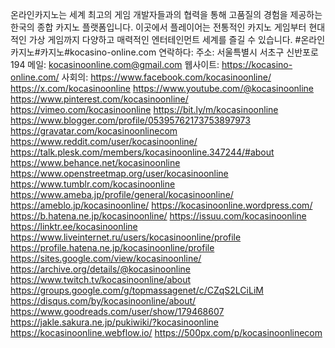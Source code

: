 온라인카지노는 세계 최고의 게임 개발자들과의 협력을 통해 고품질의 경험을 제공하는 한국의 종합 카지노 플랫폼입니다. 이곳에서 플레이어는 전통적인 카지노 게임부터 현대적인 가상 게임까지 다양하고 매력적인 엔터테인먼트 세계를 즐길 수 있습니다.
#온라인카지노#카지노#kocasino-online.com
연락하다:
주소: 서울특별시 서초구 신반포로 194
메일: kocasinoonline.com@gmail.com
웹사이트: https://kocasino-online.com/
사회의:
https://www.facebook.com/kocasinoonline/
https://x.com/kocasinoonline
https://www.youtube.com/@kocasinoonline
https://www.pinterest.com/kocasinoonline/
https://vimeo.com/kocasinoonline
https://bit.ly/m/kocasinoonline
https://www.blogger.com/profile/05395762173753897973
https://gravatar.com/kocasinoonlinecom
https://www.reddit.com/user/kocasinoonline/
https://talk.plesk.com/members/kocasinoonline.347244/#about
https://www.behance.net/kocasinoonline
https://www.openstreetmap.org/user/kocasinoonline
https://www.tumblr.com/kocasinoonline
https://www.ameba.jp/profile/general/kocasinoonline/
https://ameblo.jp/kocasinoonline/
https://kocasinoonline.wordpress.com/
https://b.hatena.ne.jp/kocasinoonline/
https://issuu.com/kocasinoonline
https://linktr.ee/kocasinoonline
https://www.liveinternet.ru/users/kocasinoonline/profile
https://profile.hatena.ne.jp/kocasinoonline/profile
https://sites.google.com/view/kocasinoonline/
https://archive.org/details/@kocasinoonline
https://www.twitch.tv/kocasinoonline/about
https://groups.google.com/g/topmassagenet/c/CZqS2LCiLiM
https://disqus.com/by/kocasinoonline/about/
https://www.goodreads.com/user/show/179468607
https://jakle.sakura.ne.jp/pukiwiki/?kocasinoonline
https://kocasinoonline.webflow.io/
https://500px.com/p/kocasinoonlinecom